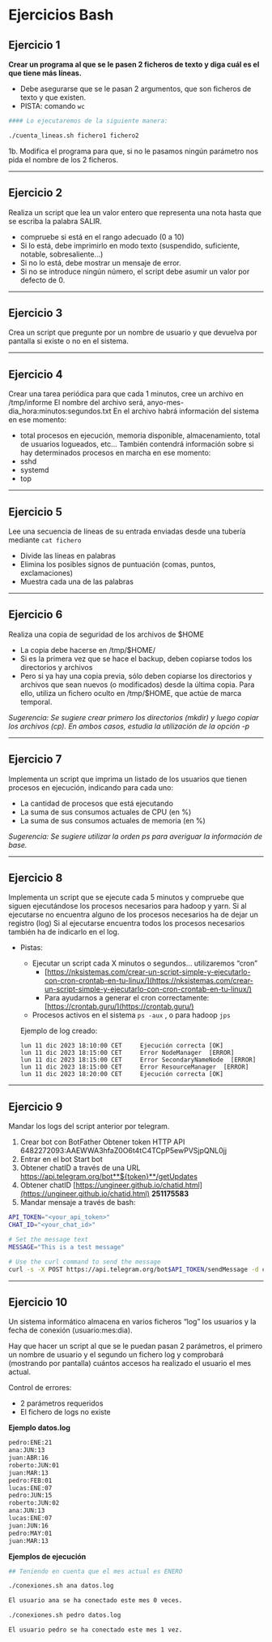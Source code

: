 # Ejercicios Bash


## Ejercicio 1

**Crear un programa al que se le pasen 2 ficheros de texto y diga cuál es el que tiene más líneas.**

- Debe asegurarse que se le pasan 2 argumentos, que son ficheros de texto y que existen.
- PISTA: comando `wc`

```bash
#### Lo ejecutaremos de la siguiente manera:

./cuenta_lineas.sh fichero1 fichero2
```

1b. Modifica el programa para que, si no le pasamos ningún parámetro nos pida el nombre de los 2 ficheros.

--------
## Ejercicio 2

Realiza un script que lea un valor entero que representa una nota hasta que se escriba la palabra SALIR.

- compruebe si está en el rango adecuado (0 a 10)
- Si lo está, debe imprimirlo en modo texto (suspendido, suficiente, notable, sobresaliente...)
- Si no lo está, debe mostrar un mensaje de error.
- Si no se introduce ningún número, el script debe asumir un valor por defecto de 0.

------
## Ejercicio 3

Crea un script que pregunte por un nombre de usuario y que devuelva por pantalla si existe o no en el sistema.

----
## Ejercicio 4

Crear una tarea periódica para que cada 1 minutos, cree un archivo en /tmp/informe
El nombre del archivo será, anyo-mes-dia_hora:minutos:segundos.txt
En el archivo habrá información del sistema en ese momento:
 - total procesos en ejecución, memoria disponible, almacenamiento, total de usuarios logueados, etc...
También contendrá información sobre si hay determinados procesos en marcha en ese momento:
 - sshd
 - systemd
 - top
 
---
## Ejercicio 5

Lee una secuencia de líneas de su entrada enviadas desde una tubería mediante `cat fichero`
- Divide las líneas en palabras
- Elimina los posibles signos de puntuación (comas, puntos, exclamaciones)
- Muestra cada una de las palabras

---
## Ejercicio 6

Realiza una copia de seguridad de los archivos de $HOME

- La copia debe hacerse en /tmp/$HOME/
- Si es la primera vez que se hace el backup, deben copiarse todos los directorios y archivos
- Pero si ya hay una copia previa, sólo deben copiarse los directorios y archivos que sean nuevos (o modificados) desde la última copia. Para ello, utiliza un fichero oculto en /tmp/$HOME, que actúe de marca temporal.

*Sugerencia: Se sugiere crear primero los directorios (mkdir) y luego copiar los archivos (cp). En ambos casos, estudia la utilización de la opción -p*

---
## Ejercicio 7

Implementa un script que imprima un listado de los usuarios que tienen procesos en ejecución, indicando para cada uno:

- La cantidad de procesos que está ejecutando
- La suma de sus consumos actuales de CPU (en %)
- La suma de sus consumos actuales de memoria (en %)

*Sugerencia: Se sugiere utilizar la orden ps para averiguar la información de base.*

---
## Ejercicio 8

Implementa un script que se ejecute cada 5 minutos y compruebe que siguen ejecutándose los procesos necesarios para hadoop y yarn. 
Si al ejecutarse no encuentra alguno de los procesos necesarios ha de dejar un registro (log)
Si al ejecutarse encuentra todos los procesos necesarios también ha de indicarlo en el log.

- Pistas:
    - Ejecutar un script cada X minutos o segundos… utilizaremos “cron”
        - [https://nksistemas.com/crear-un-script-simple-y-ejecutarlo-con-cron-crontab-en-tu-linux/](https://nksistemas.com/crear-un-script-simple-y-ejecutarlo-con-cron-crontab-en-tu-linux/)
        - Para ayudarnos a generar el cron correctamente: [https://crontab.guru/](https://crontab.guru/)
    - Procesos activos en el sistema `ps -aux` , o para hadoop `jps`
    
    Ejemplo de log creado:
    
    ```
    lun 11 dic 2023 18:10:00 CET     Ejecución correcta [OK]
    lun 11 dic 2023 18:15:00 CET     Error NodeManager  [ERROR]
    lun 11 dic 2023 18:15:00 CET     Error SecondaryNameNode  [ERROR]
    lun 11 dic 2023 18:15:00 CET     Error ResourceManager  [ERROR]
    lun 11 dic 2023 18:20:00 CET     Ejecución correcta [OK]
    ```
    


----
## Ejercicio 9

Mandar los logs del script anterior por telegram.
1. Crear bot con BotFather
Obtener token HTTP API
6482272093:AAEWWA3hfaZ0O6t4tC4TCpP5ewPVSjpQNL0jj
2. Entrar en el bot Start bot
3. Obtener chatID a través de una URL
    https://api.telegram.org/bot**${token}**/getUpdates
4. Obtener chatID
[https://ungineer.github.io/chatid.html](https://ungineer.github.io/chatid.html)
    **251175583**
5. Mandar mensaje a través de bash:
```bash
API_TOKEN="<your_api_token>"
CHAT_ID="<your_chat_id>"

# Set the message text
MESSAGE="This is a test message"

# Use the curl command to send the message
curl -s -X POST https://api.telegram.org/bot$API_TOKEN/sendMessage -d chat_id=$CHAT_ID -d text="$MESSAGE"
```


---
## Ejercicio 10

Un sistema informático almacena en varios ficheros “log” los usuarios y la fecha de conexión (usuario:mes:dia).

Hay que hacer un script al que se le puedan pasan 2 parámetros, el primero un nombre de usuario y el segundo un fichero log y comprobará (mostrando por pantalla) cuántos accesos ha realizado el usuario el mes actual.

Control de errores:

- 2 parámetros requeridos
- El fichero de logs no existe

**Ejemplo datos.log**

```bash
pedro:ENE:21
ana:JUN:13
juan:ABR:16
roberto:JUN:01
juan:MAR:13
pedro:FEB:01
lucas:ENE:07
pedro:JUN:15
roberto:JUN:02
ana:JUN:13
lucas:ENE:07
juan:JUN:16
pedro:MAY:01
juan:MAR:13
```

**Ejemplos de ejecución**

```bash
## Teniendo en cuenta que el mes actual es ENERO

./conexiones.sh ana datos.log

El usuario ana se ha conectado este mes 0 veces.

./conexiones.sh pedro datos.log

El usuario pedro se ha conectado este mes 1 vez.
```
